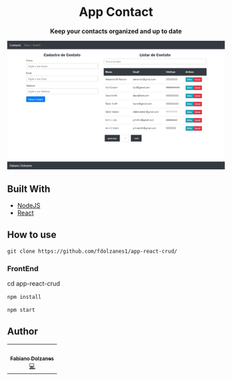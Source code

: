 <h1 align="center">App Contact</h1>
  <p align="center">
  <strong align="center">Keep your contacts organized and up to date</strong>
</p>
  <img src="home.jpg" float="center"/>
</p>

## Built With

- [NodeJS](https://rubyonrails.org/)
- [React](https://reactjs.org/)

## How to use

```
git clone https://github.com/fdolzanes1/app-react-crud/
```

### FrontEnd

cd app-react-crud
```
npm install 
```
```
npm start
```

## Author

<table>
  <tr>
    <td align="center"><a href="https://github.com/fdolzanes1"><img src="https://avatars1.githubusercontent.com/u/7582408?s=460&u=3e2b2f0b13c89e8a576836e64026a1c6b3856dcf&v=4" width="100px;" alt=""/><br /><sub><b>Fabiano Dolzanes</b></sub></a><br /><a href="https://github.com/fdolzanes1/app-react-crud" title="Code">💻</a></td>
  <tr>
</table>
